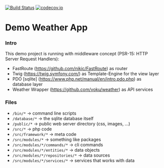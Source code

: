 [![Build Status](https://github.com/voku/weather-demo/actions/workflows/ci.yml/badge.svg?branch=main)](https://github.com/voku/weather-demo/actions)
[![codecov.io](http://codecov.io/github/voku/weather-demo/coverage.svg?branch=main)](http://codecov.io/github/voku/weather-demo?branch=main)

# Demo Weather App

### Intro

This demo project is running with middleware concept (PSR-15: HTTP Server Request Handlers):
- FastRoute (https://github.com/nikic/FastRoute) as router 
- Twig (https://twig.symfony.com/) as Template-Engine for the view layer
- PDO [sqlite] (https://www.php.net/manual/en/intro.pdo.php) as database layer
- Weather Wrapper (https://github.com/voku/weather) as API services

### Files

- `/bin/*` -> command line scripts
- `/database/*` -> the sqlite database itself
- `/public/*` -> public web server directory (css, images, ...)
- `/src/*` -> php code 
- `/src/framework/*` -> meta code
- `/src/modules/*` -> something like packages
- `/src/modules/*/commands/*` -> cli commands
- `/src/modules/*/entities/*` -> data objects
- `/src/modules/*/repositories/*` -> data sources
- `/src/modules/*/services/*` -> services that works with data
